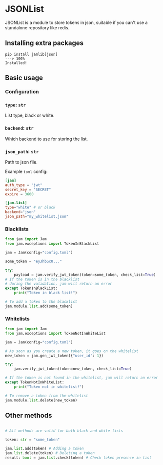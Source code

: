 # JSONList

JSONList is a module to store tokens in json, suitable if you can't use a standalone repository like redis.

## Installing extra packages
<!-- termynal -->
```
pip install jamlib[json]
---> 100%
Installed!
```

## Basic usage

### Configuration

### `type`: `str`
List type, black or white.

### `backend`: `str`
Which backend to use for storing the list.

### `json_path`: `str`
Path to json file.

Example `toml` config:
```toml
[jam]
auth_type = "jwt"
secret_key = "SECRET"
expire = 3600

[jam.list]
type="white" # or black
backend="json"
json_path="my_whitelist.json"
```

### Blacklists
```python
from jam import Jam
from jam.exceptions import TokenInBlackList

jam = Jam(config="config.toml")

some_token = "eyJhbGc0..."

try:
    payload = jam.verify_jwt_token(token=some_token, check_list=True)
# If the token is in the blacklist
# during the validation, jam will return an error
except TokenInBlackList:
    print("Token in black list!")

# To add a token to the blacklist
jam.module.list.add(some_token)
```

### Whitelists
```python
from jam import Jam
from jam.exceptions import TokenNotInWhiteList

jam = Jam(config="config.toml")

# As soon as you create a new token, it goes on the whitelist
new_token = jam.gen_jwt_token({"user_id": 1})

try:
    jam.verify_jwt_token(token=new_token, check_list=True)

# If the token is not found in the whitelist, jam will return an error
except TokenNotInWhiteList:
    print("Token not in whitelist!")

# To remove a token from the whitelist
jam.module.list.delete(new_token)
```

## Other methods
```python

# All methods are valid for both black and white lists

token: str = "some_token"

jam.list.add(token) # Adding a token
jam.list.delete(token) # Deleting a token
result: bool = jam.list.check(token) # Check token presence in list
```